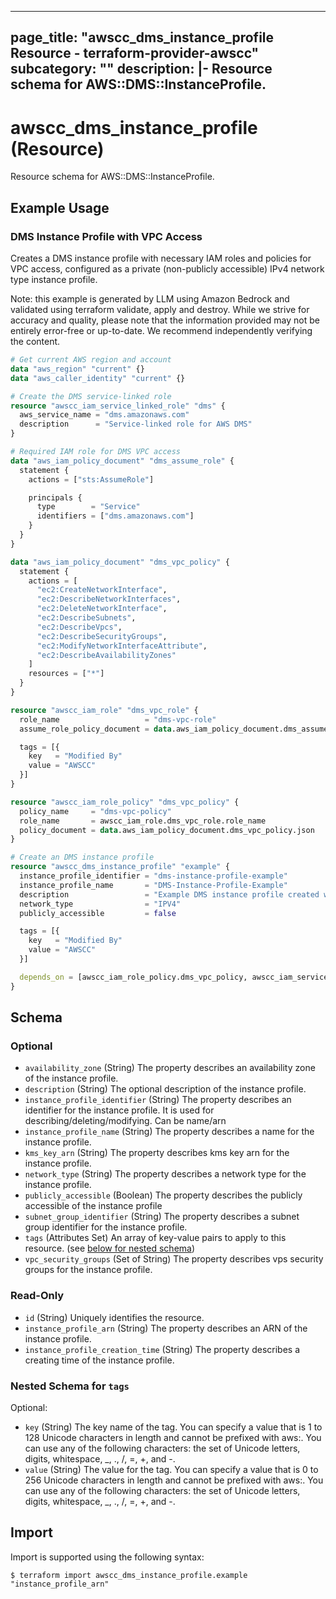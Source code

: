 
---
page_title: "awscc_dms_instance_profile Resource - terraform-provider-awscc"
subcategory: ""
description: |-
  Resource schema for AWS::DMS::InstanceProfile.
---

# awscc_dms_instance_profile (Resource)

Resource schema for AWS::DMS::InstanceProfile.

## Example Usage

### DMS Instance Profile with VPC Access

Creates a DMS instance profile with necessary IAM roles and policies for VPC access, configured as a private (non-publicly accessible) IPv4 network type instance profile.
                                
Note: this example is generated by LLM using Amazon Bedrock and validated using terraform validate, apply and destroy. While we strive for accuracy and quality, please note that the information provided may not be entirely error-free or up-to-date. We recommend independently verifying the content.

```terraform
# Get current AWS region and account
data "aws_region" "current" {}
data "aws_caller_identity" "current" {}

# Create the DMS service-linked role
resource "awscc_iam_service_linked_role" "dms" {
  aws_service_name = "dms.amazonaws.com"
  description      = "Service-linked role for AWS DMS"
}

# Required IAM role for DMS VPC access
data "aws_iam_policy_document" "dms_assume_role" {
  statement {
    actions = ["sts:AssumeRole"]

    principals {
      type        = "Service"
      identifiers = ["dms.amazonaws.com"]
    }
  }
}

data "aws_iam_policy_document" "dms_vpc_policy" {
  statement {
    actions = [
      "ec2:CreateNetworkInterface",
      "ec2:DescribeNetworkInterfaces",
      "ec2:DeleteNetworkInterface",
      "ec2:DescribeSubnets",
      "ec2:DescribeVpcs",
      "ec2:DescribeSecurityGroups",
      "ec2:ModifyNetworkInterfaceAttribute",
      "ec2:DescribeAvailabilityZones"
    ]
    resources = ["*"]
  }
}

resource "awscc_iam_role" "dms_vpc_role" {
  role_name                   = "dms-vpc-role"
  assume_role_policy_document = data.aws_iam_policy_document.dms_assume_role.json

  tags = [{
    key   = "Modified By"
    value = "AWSCC"
  }]
}

resource "awscc_iam_role_policy" "dms_vpc_policy" {
  policy_name     = "dms-vpc-policy"
  role_name       = awscc_iam_role.dms_vpc_role.role_name
  policy_document = data.aws_iam_policy_document.dms_vpc_policy.json
}

# Create an DMS instance profile
resource "awscc_dms_instance_profile" "example" {
  instance_profile_identifier = "dms-instance-profile-example"
  instance_profile_name       = "DMS-Instance-Profile-Example"
  description                 = "Example DMS instance profile created with AWSCC"
  network_type                = "IPV4"
  publicly_accessible         = false

  tags = [{
    key   = "Modified By"
    value = "AWSCC"
  }]

  depends_on = [awscc_iam_role_policy.dms_vpc_policy, awscc_iam_service_linked_role.dms]
}
```

<!-- schema generated by tfplugindocs -->
## Schema

### Optional

- `availability_zone` (String) The property describes an availability zone of the instance profile.
- `description` (String) The optional description of the instance profile.
- `instance_profile_identifier` (String) The property describes an identifier for the instance profile. It is used for describing/deleting/modifying. Can be name/arn
- `instance_profile_name` (String) The property describes a name for the instance profile.
- `kms_key_arn` (String) The property describes kms key arn for the instance profile.
- `network_type` (String) The property describes a network type for the instance profile.
- `publicly_accessible` (Boolean) The property describes the publicly accessible of the instance profile
- `subnet_group_identifier` (String) The property describes a subnet group identifier for the instance profile.
- `tags` (Attributes Set) An array of key-value pairs to apply to this resource. (see [below for nested schema](#nestedatt--tags))
- `vpc_security_groups` (Set of String) The property describes vps security groups for the instance profile.

### Read-Only

- `id` (String) Uniquely identifies the resource.
- `instance_profile_arn` (String) The property describes an ARN of the instance profile.
- `instance_profile_creation_time` (String) The property describes a creating time of the instance profile.

<a id="nestedatt--tags"></a>
### Nested Schema for `tags`

Optional:

- `key` (String) The key name of the tag. You can specify a value that is 1 to 128 Unicode characters in length and cannot be prefixed with aws:. You can use any of the following characters: the set of Unicode letters, digits, whitespace, _, ., /, =, +, and -.
- `value` (String) The value for the tag. You can specify a value that is 0 to 256 Unicode characters in length and cannot be prefixed with aws:. You can use any of the following characters: the set of Unicode letters, digits, whitespace, _, ., /, =, +, and -.

## Import

Import is supported using the following syntax:

```shell
$ terraform import awscc_dms_instance_profile.example "instance_profile_arn"
```
